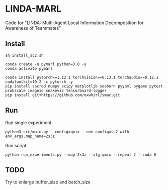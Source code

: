 # LINDA-MARL
Code for "LINDA: Multi-Agent Local Information Decomposition for Awareness of Teammates"

## Install
```
sh install_sc2.sh

conda create -n pymarl python=3.8 -y
conda activate pymarl

conda install pytorch==1.12.1 torchvision==0.13.1 torchaudio==0.12.1 cudatoolkit=10.2 -c pytorch -y
pip install sacred numpy scipy matplotlib seaborn pyyaml pygame pytest probscale imageio snakeviz tensorboard-logger
pip install git+https://github.com/oxwhirl/smac.git
```

## Run
Run single experiment
```
python3 src/main.py --config=qmix --env-config=sc2 with env_args.map_name=2s3z
```

Run script
```
python run_experiments.py --map 2s3z --alg qmix --repeat 2 --cuda 0
```

## TODO

Try to enlarge buffer_size and batch_size